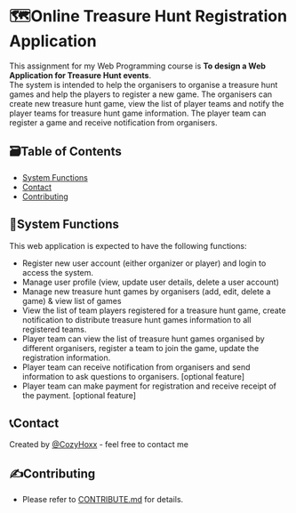 # :world_map:Online Treasure Hunt Registration Application
This assignment for my Web Programming course is **To design a Web Application for Treasure Hunt events**.  
The system is intended to help the organisers to organise a treasure hunt games and help the players to register a new game. The organisers can create new treasure hunt game, view the list of player teams and notify the player teams for treasure hunt game information. The player team can register a game and receive notification from organisers.

## :card_file_box:Table of Contents
* [System Functions](#pushpinsystem-functions)
* [Contact](#telephone_receivercontact)
* [Contributing](#writing_handContributing)

## :pushpin:System Functions
This web application is expected to have the following functions:
* Register new user account (either organizer or player) and login to access the system.
* Manage user profile (view, update user details, delete a user account)
* Manage new treasure hunt games by organisers (add, edit, delete a game) & view list of games
* View the list of team players registered for a treasure hunt game, create notification to distribute treasure hunt games information to all registered teams.
* Player team can view the list of treasure hunt games organised by different organisers, register a team to join the game, update the registration information.
* Player team can receive notification from organisers and send information to ask questions to organisers. [optional feature]
* Player team can make payment for registration and receive receipt of the payment. [optional feature]

## :telephone_receiver:Contact
Created by [@CozyHoxx](https://github.com/CozyHoxx) - feel free to contact me  

## :writing_hand:Contributing
* Please refer to [CONTRIBUTE.md](./CONTRIBUTE.md) for details.

